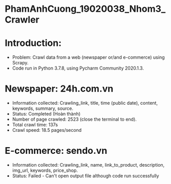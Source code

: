 # PhamAnhCuong_19020038_Nhom3_Crawler

# Introduction: 
  + Problem: Crawl data from a web (newspaper or/and e-commerce) using Scrapy.
  + Code run in Python 3.7.8, using Pycharm Community 2020.1.3.

# Newspaper: 24h.com.vn
  + Information collected: Crawling_link, title, time (public date), content, keywords, summary, source.
  + Status: Completed (Hoàn thành)
  + Number of page crawled: 2523 (close the terminal to end).
  + Total crawl time: 137s
  + Crawl speed: 18.5 pages/second

# E-commerce: sendo.vn 
  + Information collected: Crawling_link, name, link_to_product, description, img_url, keywords, price_shop.
  + Status: Failed - Can't open output file although code run successfully
            
